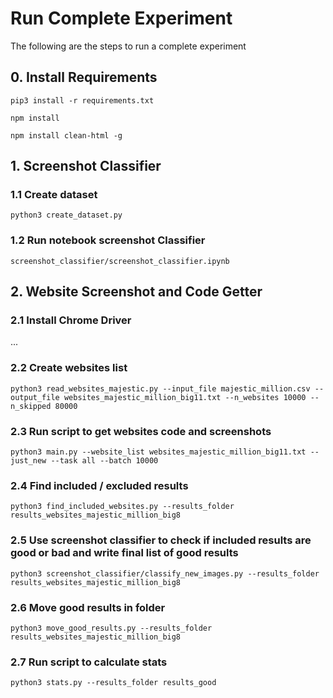 # Run Complete Experiment
The following are the steps to run a complete experiment

## 0. Install Requirements 

```
pip3 install -r requirements.txt
```

```
npm install
```

```
npm install clean-html -g
```

## 1. Screenshot Classifier

### 1.1 Create dataset

```
python3 create_dataset.py
```

### 1.2 Run notebook screenshot Classifier

```
screenshot_classifier/screenshot_classifier.ipynb
```

## 2. Website Screenshot and Code Getter

### 2.1 Install Chrome Driver
...

### 2.2 Create websites list

```
python3 read_websites_majestic.py --input_file majestic_million.csv --output_file websites_majestic_million_big11.txt --n_websites 10000 --n_skipped 80000 
```

### 2.3 Run script to get websites code and screenshots

```
python3 main.py --website_list websites_majestic_million_big11.txt --just_new --task all --batch 10000 
```

### 2.4 Find included / excluded results

```
python3 find_included_websites.py --results_folder results_websites_majestic_million_big8
```

### 2.5 Use screenshot classifier to check if included results are good or bad and write final list of good results

```
python3 screenshot_classifier/classify_new_images.py --results_folder results_websites_majestic_million_big8
```

### 2.6 Move good results in folder

```
python3 move_good_results.py --results_folder results_websites_majestic_million_big8
```

### 2.7 Run script to calculate stats

```
python3 stats.py --results_folder results_good
```